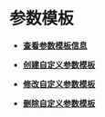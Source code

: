 # 参数模板<a name="ZH-CN_TOPIC_0000001123120532"></a>

-   **[查看参数模板信息](查看参数模板信息.md)**  

-   **[创建自定义参数模板](创建自定义参数模板.md)**  

-   **[修改自定义参数模板](修改自定义参数模板.md)**  

-   **[删除自定义参数模板](删除自定义参数模板.md)**  


